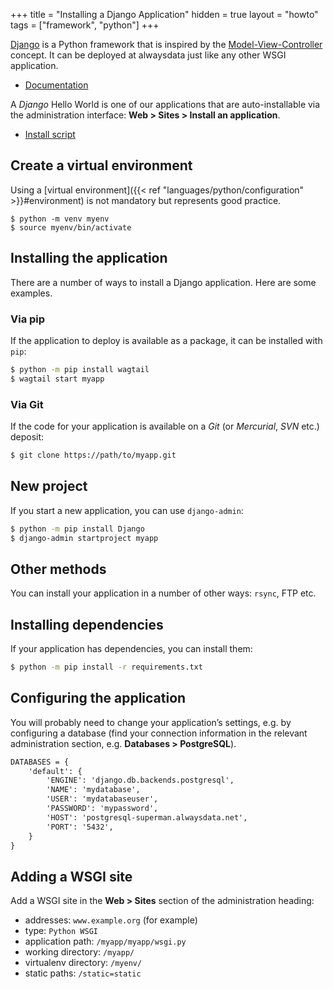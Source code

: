 +++
title = "Installing a Django Application"
hidden = true
layout = "howto"
tags = ["framework", "python"]
+++

[Django](https://www.djangoproject.com/) is a Python framework that is inspired by the [Model-View-Controller](https://en.wikipedia.org/wiki/Model%E2%80%93view%E2%80%93controller) concept. It can be deployed at alwaysdata just like any other WSGI application.

- [Documentation](https://docs.djangoproject.com/)

A *Django* Hello World is one of our applications that are auto-installable via the administration interface: **Web > Sites > Install an application**.

- [Install script](https://admin.alwaysdata.com/site/application/script/18/detail/)

## Create a virtual environment

Using a [virtual environment]({{< ref "languages/python/configuration" >}}#environment) is not mandatory but represents good practice.

```
$ python -m venv myenv
$ source myenv/bin/activate
```

## Installing the application

There are a number of ways to install a Django application. Here are some examples.

### Via pip

If the application to deploy is available as a package, it can be installed with `pip`:

```sh
$ python -m pip install wagtail
$ wagtail start myapp
```

### Via Git

If the code for your application is available on a *Git* (or *Mercurial*, *SVN* etc.) deposit:

```sh
$ git clone https://path/to/myapp.git
```

## New project

If you start a new application, you can use `django-admin`:

```sh
$ python -m pip install Django
$ django-admin startproject myapp
```

## Other methods

You can install your application in a number of other ways: `rsync`, FTP etc.

## Installing dependencies

If your application has dependencies, you can install them:

```sh
$ python -m pip install -r requirements.txt
```

## Configuring the application

You will probably need to change your application’s settings, e.g. by configuring a database (find your connection information in the relevant administration section, e.g. **Databases > PostgreSQL**).

```txt
DATABASES = {
    'default': {
        'ENGINE': 'django.db.backends.postgresql',
        'NAME': 'mydatabase',
        'USER': 'mydatabaseuser',
        'PASSWORD': 'mypassword',
        'HOST': 'postgresql-superman.alwaysdata.net',
        'PORT': '5432',
    }
}
```

## Adding a WSGI site

Add a WSGI site in the **Web > Sites** section of the administration heading:

  - addresses: `www.example.org` (for example)
  - type: `Python WSGI`
  - application path: `/myapp/myapp/wsgi.py`
  - working directory: `/myapp/`
  - virtualenv directory: `/myenv/`
  - static paths: `/static=static`
